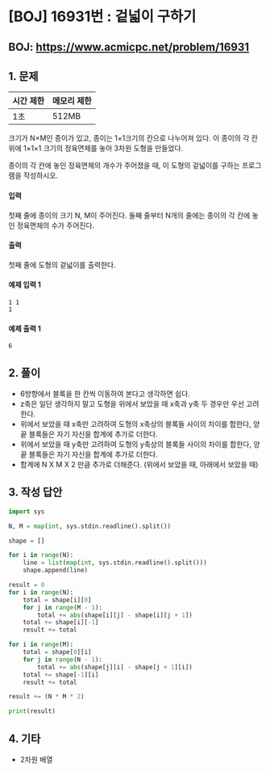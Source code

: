 #  [BOJ] 16931번 : 겉넓이 구하기

## BOJ: https://www.acmicpc.net/problem/16931

## 1. 문제

|시간 제한| 메모리 제한| 
|:----|:----|
|1초|512MB|

크기가 N×M인 종이가 있고, 종이는 1×1크기의 칸으로 나누어져 있다. 이 종이의 각 칸 위에 1×1×1 크기의 정육면체를 놓아 3차원 도형을 만들었다.

종이의 각 칸에 놓인 정육면체의 개수가 주어졌을 때, 이 도형의 겉넓이를 구하는 프로그램을 작성하시오.

#### 입력
첫째 줄에 종이의 크기 N, M이 주어진다. 둘째 줄부터 N개의 줄에는 종이의 각 칸에 놓인 정육면체의 수가 주어진다.
#### 출력
첫째 줄에 도형의 겉넓이를 출력한다.
#### 예제 입력 1
```
1 1
1
```
#### 예제 출력 1
```
6
```
## 2. 풀이
- 6방향에서 블록을 한 칸씩 이동하여 본다고 생각하면 쉽다.
- z축은 일단 생각하지 말고 도형을 위에서 보았을 때 x축과 y축 두 경우만 우선 고려한다.
- 위에서 보았을 때 x축만 고려하여 도형의 x축상의 블록들 사이의 차이를 합한다, 양 끝 블록들은 자기 자신을 합계에 추가로 더한다.
- 위에서 보았을 때 y축만 고려하여 도형의 y축상의 블록들 사이의 차이를 합한다, 양 끝 블록들은 자기 자신을 합계에 추가로 더한다.
- 합계에 N X M X 2 만큼 추가로 더해준다. (위에서 보았을 때, 아래에서 보았을 때)

## 3. 작성 답안
```python
import sys

N, M = map(int, sys.stdin.readline().split())

shape = []

for i in range(N):
	line = list(map(int, sys.stdin.readline().split()))
	shape.append(line)

result = 0
for i in range(N):
	total = shape[i][0]
	for j in range(M - 1):
		total += abs(shape[i][j] - shape[i][j + 1])
	total += shape[i][-1]
	result += total

for i in range(M):
	total = shape[0][i]
	for j in range(N - 1):
		total += abs(shape[j][i] - shape[j + 1][i])
	total += shape[-1][i]
	result += total

result += (N * M * 2)

print(result)
```
## 4. 기타
- 2차원 배열
